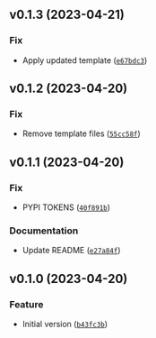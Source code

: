 <!--next-version-placeholder-->

## v0.1.3 (2023-04-21)
### Fix
* Apply updated template ([`e67bdc3`](https://github.com/entelecheia/ekaros/commit/e67bdc3ff6dd7f7ccef4d54bdfec2804fad1c300))

## v0.1.2 (2023-04-20)
### Fix
* Remove template files ([`55cc58f`](https://github.com/entelecheia/ekaros/commit/55cc58f2cdcea96c5f752ad4e8880753611e06ce))

## v0.1.1 (2023-04-20)
### Fix
* PYPI TOKENS ([`40f891b`](https://github.com/entelecheia/ekaros/commit/40f891b78001eb39d134587751b2a1ee3962c415))

### Documentation
* Update README ([`e27a84f`](https://github.com/entelecheia/ekaros/commit/e27a84f5917af73c90ec890bc1d304e886fb6d08))

## v0.1.0 (2023-04-20)
### Feature
* Initial version ([`b43fc3b`](https://github.com/entelecheia/ekaros/commit/b43fc3b18f6c8c3ab4f58343c717850844346a6f))

